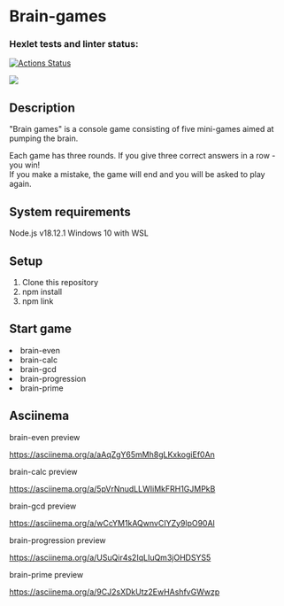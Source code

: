 <h1>Brain-games</h1>

### Hexlet tests and linter status:

[![Actions Status](https://github.com/Savelyii/frontend-project-44/workflows/hexlet-check/badge.svg)](https://github.com/Savelyii/frontend-project-44/actions)

<a href="https://codeclimate.com/github/Savelyii/frontend-project-44/maintainability"><img src="https://api.codeclimate.com/v1/badges/e58d0f3d88c77708c7a5/maintainability" /></a>

<h2>Description</h2>
"Brain games" is a console game consisting of five mini-games aimed at pumping the brain.

Each game has three rounds. If you give three correct answers in a row - you win!       
If you make a mistake, the game will end and you will be asked to play again.

<h2>System requirements</h2>
Node.js v18.12.1
Windows 10 with WSL

<h2>Setup</h2>

1. Сlone this repository
2. npm install
3. npm link

<h2>Start game</h2>
<li>brain-even</li>
<li>brain-calc</li>
<li>brain-gcd</li>
<li>brain-progression</li>
<li>brain-prime</li>

<h2>Asciinema</h2>

brain-even preview

https://asciinema.org/a/aAqZgY65mMh8gLKxkogiEf0An

brain-calc preview


https://asciinema.org/a/5pVrNnudLLWIiMkFRH1GJMPkB

brain-gcd preview


https://asciinema.org/a/wCcYM1kAQwnvCIYZy9lpO90Al

brain-progression preview


https://asciinema.org/a/USuQir4s2IqLIuQm3jOHDSYS5

brain-prime preview

https://asciinema.org/a/9CJ2sXDkUtz2EwHAshfvGWwzp
